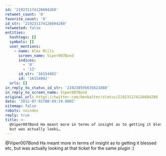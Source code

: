 ```yaml
---
id: '219231174126604288'
retweet_count: '0'
favorite_count: '0'
id_str: '219231174126604288'
retweeted: false
entities:
  hashtags: []
  symbols: []
  user_mentions:
    - name: Alex Mills
      screen_name: Viper007Bond
      indices:
        - '0'
        - '13'
      id_str: '16154802'
      id: '16154802'
  urls: []
in_reply_to_status_id_str: '219230595635621888'
in_reply_to_screen_name: Viper007Bond
original_url: https://twitter.com/benbalter/status/219231174126604288
date: '2012-07-01T00:49:19.000Z'
sitemap: false
robots: noindex
reply: true
title: >-
  @Viper007Bond Ha meant more in terms of insight as to getting it blessed etc,
  but was actually looki…
---
```


@Viper007Bond Ha meant more in terms of insight as to getting it blessed etc, but was actually looking at that ticket for the same plugin :)